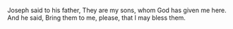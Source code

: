 Joseph said to his father, They are my sons, whom God has given me here. And he said, Bring them to me, please, that I may bless them.
